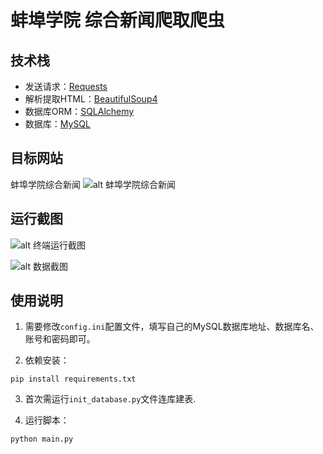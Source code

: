 # 蚌埠学院 综合新闻爬取爬虫

## 技术栈
- 发送请求：[Requests](https://requests.readthedocs.io/zh_CN/latest/)
- 解析提取HTML：[BeautifulSoup4](https://www.crummy.com/software/BeautifulSoup/bs4/doc/index.zh.html)
- 数据库ORM：[SQLAlchemy](https://www.sqlalchemy.org/)
- 数据库：[MySQL](https://www.mysql.com/cn/)

## 目标网站
蚌埠学院综合新闻
![alt 蚌埠学院综合新闻](https://s1.ax1x.com/2020/07/06/UiztMQ.jpg "蚌埠学院综合新闻")

## 运行截图
![alt 终端运行截图](https://s1.ax1x.com/2020/07/06/UFPZB4.jpg "终端运行截图")

![alt 数据截图](https://s1.ax1x.com/2020/07/06/UFpsu4.jpg "数据截图")


## 使用说明
1. 需要修改``config.ini``配置文件，填写自己的MySQL数据库地址、数据库名、账号和密码即可。

2. 依赖安装：
```shell
pip install requirements.txt
```

3. 首次需运行``init_database.py``文件连库建表.


4. 运行脚本：
```shell
python main.py
```
